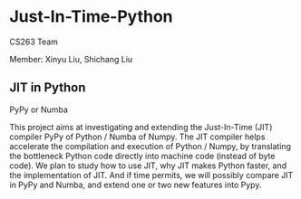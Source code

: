 # Just-In-Time-Python

CS263 Team

Member: Xinyu Liu, Shichang Liu

## JIT in Python

PyPy or Numba

This project aims at investigating and extending the Just-In-Time (JIT) compiler PyPy of Python / Numba of Numpy. The JIT compiler helps accelerate the compilation and execution of Python / Numpy, by translating the bottleneck Python code directly into machine code (instead of byte code). We plan to study how to use JIT, why JIT makes Python faster, and the implementation of JIT. And if time permits, we will possibly compare JIT in PyPy and Numba, and extend one or two new features into Pypy.
